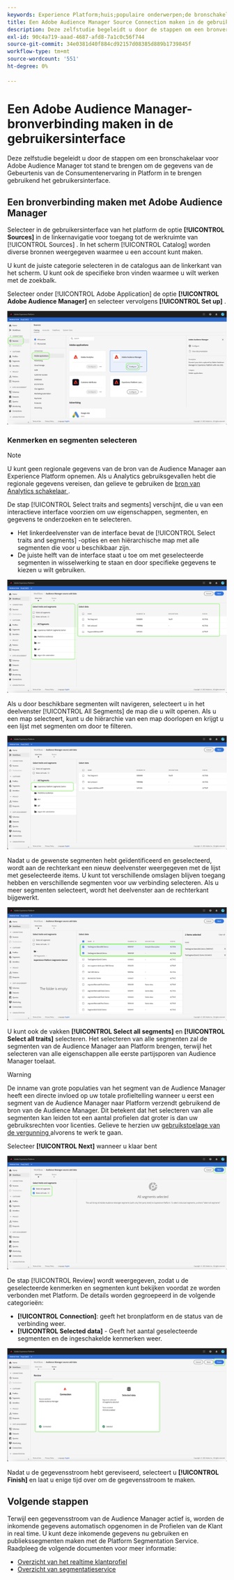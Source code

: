 ```yaml
---
keywords: Experience Platform;huis;populaire onderwerpen;de bronschakelaar van de manager van het publiek;Audience Manager;de schakelaar van de publieksmanager
title: Een Adobe Audience Manager Source Connection maken in de gebruikersinterface
description: Deze zelfstudie begeleidt u door de stappen om een bronverbinding voor Adobe Audience Manager tot stand te brengen om de gegevens van de Gebeurtenis van de Consumentenervaring in Platform in te brengen gebruikend het gebruikersinterface.
exl-id: 90c4a719-aaad-4687-afd8-7a1c0c56f744
source-git-commit: 34e0381d40f884cd92157d08385d889b1739845f
workflow-type: tm+mt
source-wordcount: '551'
ht-degree: 0%

---
```


# Een Adobe Audience Manager-bronverbinding maken in de gebruikersinterface

Deze zelfstudie begeleidt u door de stappen om een bronschakelaar voor Adobe Audience Manager tot stand te brengen om de gegevens van de Gebeurtenis van de Consumentenervaring in Platform in te brengen gebruikend het gebruikersinterface.

## Een bronverbinding maken met Adobe Audience Manager

Selecteer in de gebruikersinterface van het platform de optie **[!UICONTROL Sources]** in de linkernavigatie voor toegang tot de werkruimte van [!UICONTROL Sources] . In het scherm [!UICONTROL Catalog] worden diverse bronnen weergegeven waarmee u een account kunt maken.

U kunt de juiste categorie selecteren in de catalogus aan de linkerkant van het scherm. U kunt ook de specifieke bron vinden waarmee u wilt werken met de zoekbalk.

Selecteer onder [!UICONTROL Adobe Application] de optie **[!UICONTROL Adobe Audience Manager]** en selecteer vervolgens **[!UICONTROL Set up]** .

![ catalogus ](../../../../images/tutorials/create/aam/catalog.png)

### Kenmerken en segmenten selecteren

>[!NOTE]
>
>U kunt geen regionale gegevens van de bron van de Audience Manager aan Experience Platform opnemen. Als u Analytics gebruiksgevallen hebt die regionale gegevens vereisen, dan gelieve te gebruiken de [ bron van Analytics schakelaar ](../adobe-applications/analytics.md).

De stap [!UICONTROL Select traits and segments] verschijnt, die u van een interactieve interface voorzien om uw eigenschappen, segmenten, en gegevens te onderzoeken en te selecteren.

* Het linkerdeelvenster van de interface bevat de [!UICONTROL Select traits and segments] -opties en een hiërarchische map met alle segmenten die voor u beschikbaar zijn.
* De juiste helft van de interface staat u toe om met geselecteerde segmenten in wisselwerking te staan en door specifieke gegevens te kiezen u wilt gebruiken.

![ toe:voegen-gegevens ](../../../../images/tutorials/create/aam/add-data.png)

Als u door beschikbare segmenten wilt navigeren, selecteert u in het deelvenster [!UICONTROL All Segments] de map die u wilt openen. Als u een map selecteert, kunt u de hiërarchie van een map doorlopen en krijgt u een lijst met segmenten om door te filteren.

![ segment-omslag ](../../../../images/tutorials/create/aam/segment-folder.png)

Nadat u de gewenste segmenten hebt geïdentificeerd en geselecteerd, wordt aan de rechterkant een nieuw deelvenster weergegeven met de lijst met geselecteerde items. U kunt tot verschillende omslagen blijven toegang hebben en verschillende segmenten voor uw verbinding selecteren. Als u meer segmenten selecteert, wordt het deelvenster aan de rechterkant bijgewerkt.

![ selecteren-gegevens ](../../../../images/tutorials/create/aam/select-data.png)

U kunt ook de vakken **[!UICONTROL Select all segments]** en **[!UICONTROL Select all traits]** selecteren. Het selecteren van alle segmenten zal de segmenten van de Audience Manager aan Platform brengen, terwijl het selecteren van alle eigenschappen alle eerste partijsporen van Audience Manager toelaat.

>[!WARNING]
>
>De inname van grote populaties van het segment van de Audience Manager heeft een directe invloed op uw totale profieltelling wanneer u eerst een segment van de Audience Manager naar Platform verzendt gebruikend de bron van de Audience Manager. Dit betekent dat het selecteren van alle segmenten kan leiden tot een aantal profielen dat groter is dan uw gebruiksrechten voor licenties. Gelieve te herzien uw [ gebruikstoelage van de vergunning ](../../../../../dashboards/guides/license-usage.md) alvorens te werk te gaan.

Selecteer **[!UICONTROL Next]** wanneer u klaar bent

![ alle-segmenten ](../../../../images/tutorials/create/aam/all-segments.png)

De stap [!UICONTROL Review] wordt weergegeven, zodat u de geselecteerde kenmerken en segmenten kunt bekijken voordat ze worden verbonden met Platform. De details worden gegroepeerd in de volgende categorieën:

* **[!UICONTROL Connection]**: geeft het bronplatform en de status van de verbinding weer.
* **[!UICONTROL Selected data]** - Geeft het aantal geselecteerde segmenten en de ingeschakelde kenmerken weer.

![ overzicht ](../../../../images/tutorials/create/aam/review.png)

Nadat u de gegevensstroom hebt gereviseerd, selecteert u **[!UICONTROL Finish]** en laat u enige tijd over om de gegevensstroom te maken.

## Volgende stappen

Terwijl een gegevensstroom van de Audience Manager actief is, worden de inkomende gegevens automatisch opgenomen in de Profielen van de Klant in real time. U kunt deze inkomende gegevens nu gebruiken en publiekssegmenten maken met de Platform Segmentation Service. Raadpleeg de volgende documenten voor meer informatie:

* [Overzicht van het realtime klantprofiel](../../../../../profile/home.md)
* [Overzicht van segmentatieservice](../../../../../segmentation/home.md)
